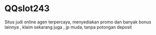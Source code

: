# QQslot243
Situs judi online agen terpercaya, menyediakan promo dan banyak bonus lainnya , klaim sekarang juga , jp muda, tanpa potongan deposit
